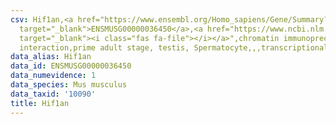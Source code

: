 ```yaml
---
csv: Hif1an,<a href="https://www.ensembl.org/Homo_sapiens/Gene/Summary?db=core;g=ENSMUSG00000036450"
  target="_blank">ENSMUSG00000036450</a>,<a href="https://www.ncbi.nlm.nih.gov/pubmed/25450459"
  target="_blank"><i class="fas fa-file"></i></a>",chromatin immunoprecipitation assay,direct
  interaction,prime adult stage, testis, Spermatocyte,,,transcriptional regulation,
data_alias: Hif1an
data_id: ENSMUSG00000036450
data_numevidence: 1
data_species: Mus musculus
data_taxid: '10090'
title: Hif1an
---
```

